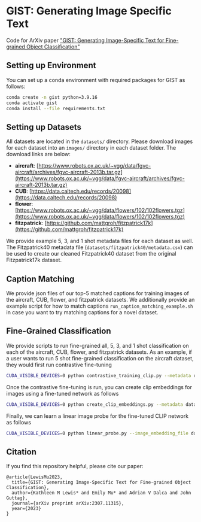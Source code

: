 # GIST: Generating Image Specific Text
Code for ArXiv paper ["GIST: Generating Image-Specific Text for Fine-grained Object Classification"](https://arxiv.org/abs/2307.11315)

## Setting up Environment
You can set up a conda environment with required packages for GIST as follows:
```bash
conda create -n gist python=3.9.16
conda activate gist
conda install --file requirements.txt
```

## Setting up Datasets
All datasets are located in the `datasets/` directory. Please download images for each dataset into an `images/` directory in each dataset folder. The download links are below:

* **aircraft**: [https://www.robots.ox.ac.uk/~vgg/data/fgvc-aircraft/archives/fgvc-aircraft-2013b.tar.gz](https://www.robots.ox.ac.uk/~vgg/data/fgvc-aircraft/archives/fgvc-aircraft-2013b.tar.gz)
* **CUB**: [https://data.caltech.edu/records/20098](https://data.caltech.edu/records/20098)
* **flower**: [https://www.robots.ox.ac.uk/~vgg/data/flowers/102/102flowers.tgz](https://www.robots.ox.ac.uk/~vgg/data/flowers/102/102flowers.tgz)
* **fitzpatrick**: [https://github.com/mattgroh/fitzpatrick17k](https://github.com/mattgroh/fitzpatrick17k)

We provide example 5, 3, and 1 shot metadata files for each dataset as well. The Fitzpatrick40 metadata file (`datasets/fitzpatrick40/metadata.csv`) can be used to create our cleaned Fitzpatrick40 dataset from the original Fitzpatrick17k dataset.

## Caption Matching
We provide json files of our top-5 matched captions for training images of the aircraft, CUB, flower, and fitzpatrick datasets. We additionally provide an example script for how to match captions `run_caption_matching_example.sh` in case you want to try matching captions for a novel dataset.

## Fine-Grained Classification
We provide scripts to run fine-grained all, 5, 3, and 1 shot classification on each of the aircraft, CUB, flower, and fitzpatrick datasets. As an example, if a user wants to run 5 shot fine-grained classification on the aircraft dataset, they would first run contrastive fine-tuning

```bash
CUDA_VISIBLE_DEVICES=0 python contrastive_training_clip.py --metadata datasets/aircraft/metadata_5shot.csv --captions_file datasets/aircraft/captions_top5.json --num_captions 4 --image_folder datasets/aircraft/images/ --output_file aircraft_5shot
```

Once the contrastive fine-tuning is run, you can create clip embeddings for images using a fine-tuned network as follows

```bash
CUDA_VISIBLE_DEVICES=0 python create_clip_embeddings.py --metadata datasets/aircraft/metadata_5shot.csv --clip_weights aircraft_5shot_epoch_39.pt --image_folder datasets/aircraft/images/ --output_file datasets/aircraft/aircraft_5shot_embeddings.pkl
```

Finally, we can learn a linear image probe for the fine-tuned CLIP network as follows

```bash
CUDA_VISIBLE_DEVICES=0 python linear_probe.py --image_embedding_file datasets/aircraft/aircraft_5shot_embeddings.pkl --metadata datasets/aircraft/metadata_5shot.csv
```

## Citation
If you find this repository helpful, please cite our paper:
```
@article{LewisMu2023,
  title={GIST: Generating Image-Specific Text for Fine-grained Object Classification},
  author={Kathleen M Lewis* and Emily Mu* and Adrian V Dalca and John Guttag},
  journal={arXiv preprint arXiv:2307.11315},
  year={2023}
}
```

